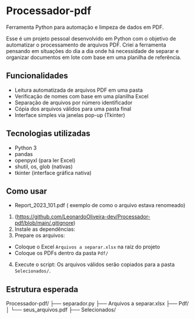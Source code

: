 # Processador-pdf

Ferramenta Python para automação e limpeza de dados em PDF.

Esse é um projeto pessoal desenvolvido em Python com o objetivo de automatizar o processamento de arquivos PDF. Criei a ferramenta pensando em situações do dia a dia onde há necessidade de separar e organizar documentos em lote com base em uma planilha de referência.

## Funcionalidades

- Leitura automatizada de arquivos PDF em uma pasta
- Verificação de nomes com base em uma planilha Excel
- Separação de arquivos por número identificador
- Cópia dos arquivos válidos para uma pasta final
- Interface simples via janelas pop-up (Tkinter)

## Tecnologias utilizadas

- Python 3
- pandas
- openpyxl (para ler Excel)
- shutil, os, glob (nativas)
- tkinter (interface gráfica nativa)

## Como usar

* Report_2023_101.pdf   ( exemplo de como o arquivo estava renomeado)
  
1. (https://github.com/LeonardoOliveira-dev/Processador-pdf/blob/main/.gitignore)
2. Instale as dependências:
3. Prepare os arquivos:
- Coloque o Excel `Arquivos a separar.xlsx` na raiz do projeto
- Coloque os PDFs dentro da pasta `Pdf/`
4. Execute o script:
Os arquivos válidos serão copiados para a pasta `Selecionados/`.

## Estrutura esperada

Processador-pdf/
├── separador.py
├── Arquivos a separar.xlsx
├── Pdf/
│ └── seus_arquivos.pdf
├── Selecionados/






